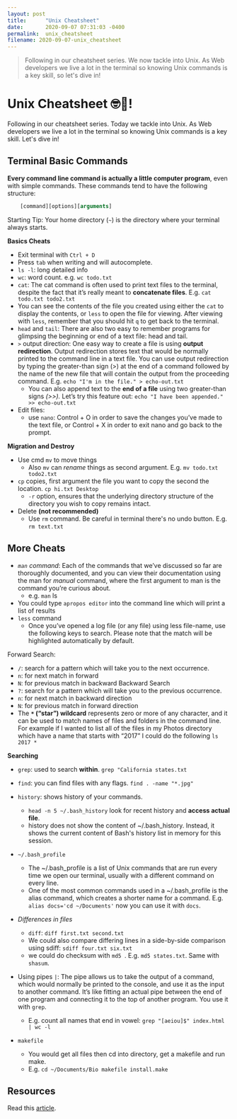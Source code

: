 ```yaml
---
layout: post
title:      "Unix Cheatsheet"
date:       2020-09-07 07:31:03 -0400
permalink:  unix_cheatsheet
filename: 2020-09-07-unix_cheatsheet
---
```


> Following in our cheatsheet series. We now tackle into Unix. As Web developers we live a lot in the terminal so knowing Unix commands is a key skill, so let's dive in!

# Unix Cheatsheet 🤓📗!

Following in our cheatsheet series. Today we tackle into Unix. As Web developers we live a lot in the terminal so knowing Unix commands is a key skill. Let's dive in!

## Terminal Basic Commands

**Every command line command is actually a little computer program**, even with simple commands. These commands tend to have the following structure:

```js
    [command][options][arguments]
```

Starting Tip: Your home directory (`~`) is the directory where your terminal always starts.


**Basics Cheats**
- Exit terminal with `Ctrl + D`
- Press `tab` when writing and will autocomplete.
- `ls -l`: long detailed info
- `wc`: word count. e.g. `wc todo.txt`
- `cat`: The cat command is often used to print text files to the terminal, despite the fact that it’s really meant to **concatenate files**. E.g. `cat todo.txt todo2.txt`
- You can see the contents of the file you created using either the `cat` to display the contents, or `less` to open the file for viewing. After viewing with `less`, remember that you should hit `q` to get back to the terminal.
- `head` and `tail`: There are also two easy to remember programs for glimpsing the beginning or end of a text file: head and tail.
- `>` output direction: One easy way to create a file is using **output redirection**. Output redirection stores text that would be normally printed to the command line in a text file. You can use output redirection by typing the greater-than sign (>) at the end of a command followed by the name of the new file that will contain the output from the proceeding command. E.g. `echo "I'm in the file." > echo-out.txt`
  - You can also append text to the **end of a file** using two greater-than signs *(>>).* Let’s try this feature out: `echo "I have been appended." >> echo-out.txt`
- Edit files:
  - use `nano`: Control + O in order to save the changes you’ve made to the text file, or Control + X in order to exit nano and go back to the prompt.

**Migration and Destroy**

- Use cmd `mv` to move things
  - Also `mv` can *rename* things as second argument. E.g.  `mv todo.txt todo2.txt`
- `cp` copies, first argument the file you want to copy the second the location. `cp hi.txt Desktop`
  - `-r` option, ensures that the underlying directory structure of the directory you wish to copy remains intact.
- Delete **(not recommended)**
  - Use `rm` command. Be careful in terminal there's no undo button. E.g. `rm text.txt`

## More Cheats

- *`man` command*: Each of the commands that we’ve discussed so far are thoroughly documented, and you can view their documentation using the man for *manual* command, where the first argument to man is the command you’re curious about.
  - e.g. `man` ls
- You could type `apropos editor` into the command line which will print a list of results
- `less` command
  - Once you’ve opened a log file (or any file) using less file-name, use the following keys to search. Please note that the match will be highlighted automatically by default.

Forward Search:

- `/`: search for a pattern which will take you to the next occurrence.
- `n`: for next match in forward
- `N`: for previous match in backward
Backward Search
- `?`: search for a pattern which will take you to the previous occurrence.
- `n`: for next match in backward direction
- `N`: for previous match in forward direction
- The **`*` (“star”) wildcard** represents zero or more of any character, and it can be used to match names of files and folders in the command line. For example if I wanted to list all of the files in my Photos directory which have a name that starts with “2017” I could do the following `ls 2017 *`


**Searching**
- `grep`: used to search **within**. `grep "California states.txt`
- `find`: you can find files with any flags. `find . -name "*.jpg"`


- `history`: shows history of your commands.
  - `head -n 5 ~/.bash_history` look for recent history and **access actual file**.
  - history does not show the content of ~/.bash_history. Instead, it shows the current content of Bash's history list in memory for this session.
- `~/.bash_profile`
  - The ~/.bash_profile is a list of Unix commands that are run every time we open our terminal, usually with a different command on every line. 
  - One of the most common commands used in a ~/.bash_profile is the alias command, which creates a shorter name for a command. E.g. `alias docs='cd ~/Documents'` now you can use it with `docs`.
- *Differences in files*
  - `diff`: `diff first.txt second.txt`
  - We could also compare differing lines in a side-by-side comparison using sdiff: `sdiff four.txt six.txt`
  - we could do checksum with `md5 `.  E.g. `md5 states.txt`. Same with `shasum`.
- Using pipes `|`: The pipe allows us to take the output of a command, which would normally be printed to the console, and use it as the input to another command. It’s like fitting an actual pipe between the end of one program and connecting it to the top of another program. You use it with `grep`.
  - E.g. count all names that end in vowel: `grep "[aeiou]$" index.html | wc -l`
- `makefile`
  - You would get all files then cd into directory, get a makefile and run make.
  - E.g. `cd ~/Documents/Bio makefile install.make`

## Resources

Read this [article](https://www.digitalocean.com/community/tutorials/basic-linux-navigation-and-file-management).
